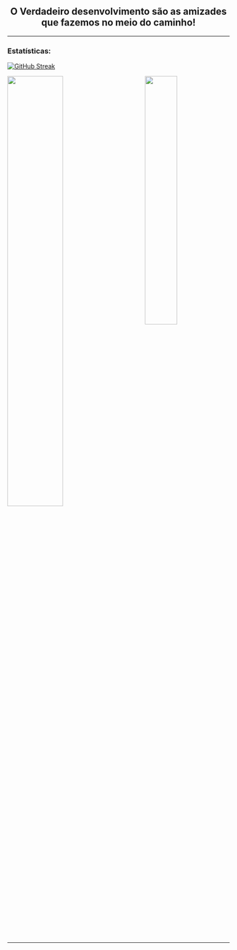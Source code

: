 <div align="center">
 
 ## O Verdadeiro desenvolvimento são as amizades que fazemos no meio do caminho!
</div>
<hr>

### Estatísticas:

[![GitHub Streak](http://github-readme-streak-stats.herokuapp.com?user=MatheusCamargoGinebro&border_radius=2&date_format=M%20j%5B%2C%20Y%5D&card_width=1024&background=0D1117&border=30312E&stroke=30312E&ring=02FF2C&fire=015910&currStreakNum=E1E1E1&sideNums=E1E1E1&currStreakLabel=B9B9B9&sideLabels=A8A8A8&dates=DCDCDC)](https://git.io/streak-stats)

<div style "">
  <img width=50% src="https://github-readme-stats.vercel.app/api?username=MatheusCamargoGinebro&theme=dark&show_icons=true&bg_color=0D1117&border_color=30312E&text_color=B9B9B9&border_radius=2&icon_color=015910&ring_color=02FF2C&rank_icon=github">
  <img align="right" width=38% src="https://github-readme-stats.vercel.app/api/top-langs/?username=MatheusCamargoGinebro&hide_progress=false&layout=compact&bg_color=0D1117&border_color=30312E&text_color=B9B9B9&border_radius=2&title_color=E1E1E1&custom_title=Camarg0vs's+Languages+Stats">
</div>

<hr>
